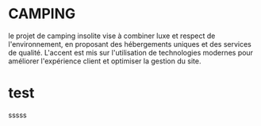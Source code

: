 # CAMPING
le projet de camping insolite vise à combiner luxe et respect de l'environnement, en proposant des hébergements uniques et des services de qualité. L'accent est mis sur l'utilisation de technologies modernes pour améliorer l'expérience client et optimiser la gestion du site.

# test
sssss